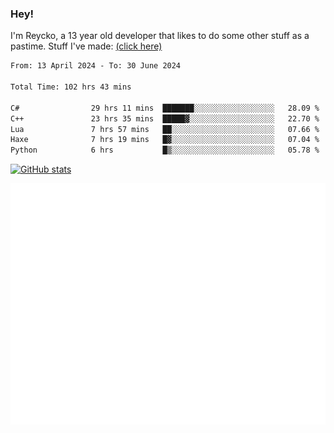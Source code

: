 ### Hey!
I'm Reycko, a 13 year old developer that likes to do some other stuff as a pastime.
Stuff I've made: [(click here)](https://pastebin.com/raw/QiNpEYja)

<!--START_SECTION:wakasection-->

```txt
From: 13 April 2024 - To: 30 June 2024

Total Time: 102 hrs 43 mins

C#                29 hrs 11 mins  ███████░░░░░░░░░░░░░░░░░░   28.09 %
C++               23 hrs 35 mins  █████▓░░░░░░░░░░░░░░░░░░░   22.70 %
Lua               7 hrs 57 mins   ██░░░░░░░░░░░░░░░░░░░░░░░   07.66 %
Haxe              7 hrs 19 mins   █▓░░░░░░░░░░░░░░░░░░░░░░░   07.04 %
Python            6 hrs           █▒░░░░░░░░░░░░░░░░░░░░░░░   05.78 %
```

<!--END_SECTION:wakasection-->

[![GitHub stats](https://github-readme-stats.vercel.app/api?username=Reycko&show_icons=true&theme=dark&hide_title=true&count_private=true)](https://github.com/anuraghazra/github-readme-stats)

![Metrics](/github-metrics.svg)
